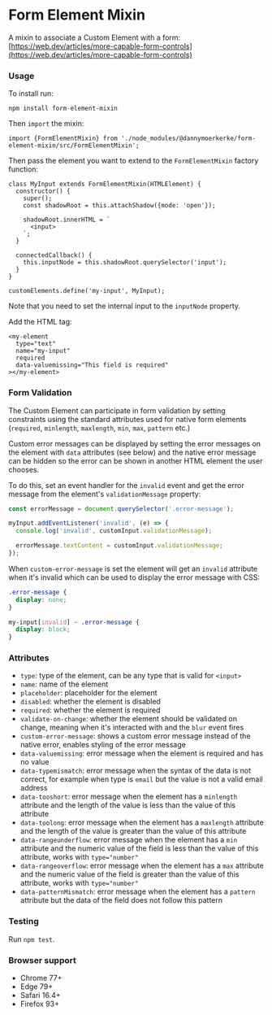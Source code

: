 # Form Element Mixin 
A mixin to associate a Custom Element with a form: [https://web.dev/articles/more-capable-form-controls](https://web.dev/articles/more-capable-form-controls)


### Usage
To install run:

```
npm install form-element-mixin
```

Then `import` the mixin:

```
import {FormElementMixin} from './node_modules/@dannymoerkerke/form-element-mixin/src/FormElementMixin';
```
Then pass the element you want to extend to the `FormElementMixin` factory function:

```
class MyInput extends FormElementMixin(HTMLElement) {
  constructor() {
    super();
    const shadowRoot = this.attachShadow({mode: 'open'});

    shadowRoot.innerHTML = `
      <input>
    `;
  }

  connectedCallback() {
    this.inputNode = this.shadowRoot.querySelector('input');
  }
}

customElements.define('my-input', MyInput);
```

Note that you need to set the internal input to the `inputNode` property.

Add the HTML tag:

```
<my-element
  type="text"
  name="my-input"
  required
  data-valuemissing="This field is required"
></my-element>
```
### Form Validation
The Custom Element can participate in form validation by setting constraints using the standard attributes used for 
native form elements (`required`, `minlength`, `maxlength`, `min`, `max`, `pattern` etc.)

Custom error messages can be displayed by setting the error messages on the element with `data` attributes (see below) 
and the native error message can be hidden so the error can be shown in another HTML element the user chooses.

To do this, set an event handler for the `invalid` event and get the error message from the element's 
`validationMessage` property:

```javascript
const errorMessage = document.querySelector('.error-message');

myInput.addEventListener('invalid', (e) => {
  console.log('invalid', customInput.validationMessage);

  errorMessage.textContent = customInput.validationMessage;
});
```
When `custom-error-message` is set the element will get an `invalid` attribute when it's invalid which can be used to 
display the error message with CSS:

```css
.error-message {
  display: none;
}

my-input[invalid] ~ .error-message {
  display: block;
}
```

### Attributes
- `type`: type of the element, can be any type that is valid for `<input>`
- `name`: name of the element
- `placeholder`: placeholder for the element
- `disabled`: whether the element is disabled
- `required`: whether the element is required
- `validate-on-change`: whether the element should be validated on change, meaning when it's interacted with and the 
  `blur` event fires
- `custom-error-message`: shows a custom error message instead of the native error, enables styling of the error message
- `data-valuemissing`: error message when the element is required and has no value
- `data-typemismatch`: error message when the syntax of the data is not correct, for example when type is `email` but 
  the value is not a valid email address
- `data-tooshort`: error message when the element has a `minlength` attribute and the length of the value is less than 
  the value of this attribute
- `data-toolong`: error message when the element has a `maxlength` attribute and the length of the value is greater than 
  the value of this attribute
- `data-rangeunderflow`: error message when the element has a `min` attribute and the numeric value of the field is less 
  than the value of this attribute, works with `type="number"`
- `data-rangeoverflow`: error message when the element has a `max` attribute and the numeric value of the field is greater 
 than the value of this attribute, works with `type="number"`
- `data-patternMismatch`: error message when the element has a `pattern` attribute but the data of the field does not 
  follow this pattern

### Testing
Run `npm test`.

### Browser support
- Chrome 77+
- Edge 79+
- Safari 16.4+
- Firefox 93+
